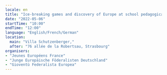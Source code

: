 ```yaml
---
locale: en
title: "Ice-breaking games and discovery of Europe at school pedagogical tools"
date: "2022-05-06"
startTime: "10:00"
endTime: "12:00"
language: "English/French/German"
location:
  main: "Villa Schutzenberger,"
  after: "76 allée de la Robertsau, Strasbourg"
organisers:
- "Jeunes Européens France"
- "Junge Europäische Föderalisten Deutschland"
- "Gioventù Federalista Europea"
---
```

